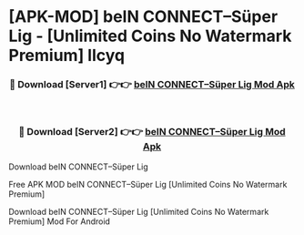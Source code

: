 # [APK-MOD] beIN CONNECT–Süper Lig - [Unlimited Coins No Watermark Premium] llcyq



<div align="center">
<h3>🔴 Download [Server1] 👉👉 <a href="https://momento.my/?title=beIN_CONNECT–Süper_Lig">beIN CONNECT–Süper Lig Mod Apk</a></h3><br>

<h3>🔴 Download [Server2] 👉👉 <a href="https://momento.my/?title=beIN_CONNECT–Süper_Lig">beIN CONNECT–Süper Lig Mod Apk</a></h3>
</div>



Download beIN CONNECT–Süper Lig 

Free APK MOD beIN CONNECT–Süper Lig [Unlimited Coins No Watermark Premium]

Download beIN CONNECT–Süper Lig [Unlimited Coins No Watermark Premium] Mod For Android
